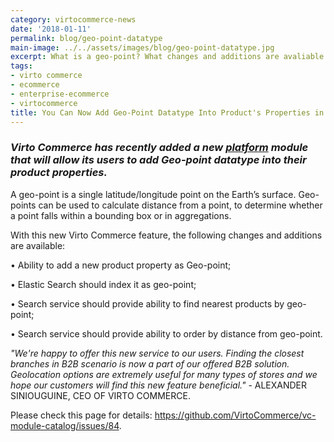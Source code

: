```yaml
--- 
category: virtocommerce-news
date: '2018-01-11'
permalink: blog/geo-point-datatype
main-image: ../../assets/images/blog/geo-point-datatype.jpg
excerpt: What is a geo-point? What changes and additions are avaliable with this feature? Learn it in our new article.
tags:
- virto commerce
- ecommerce
- enterprise-ecommerce
- virtocommerce
title: You Can Now Add Geo-Point Datatype Into Product's Properties in Virto Commerce
---
```

### <dfn>Virto Commerce has recently added a new <a href="{{ 'https://virtocommerce.com/b2b-ecommerce-platform' | absolute_url }}">platform</a> module that will allow its users to add Geo-point datatype into their product properties.</dfn>

A geo-point is a single latitude/longitude point on the Earth’s surface. Geo-points can be used to calculate distance from a point, to determine whether a point falls within a bounding box or in aggregations.

With this new Virto Commerce feature, the following changes and additions are available:

•	Ability to add a new product property as Geo-point;

•	Elastic Search should index it as geo-point;

•	Search service should provide ability to find nearest products by geo-point;

•	Search service should provide ability to order by distance from geo-point.

<i>"We're happy to offer this new service to our users. Finding the closest branches in B2B scenario is now a part of our offered B2B solution. Geolocation options are extremely useful for many types of stores and we hope our customers will find this new feature beneficial."</i> - ALEXANDER SINIOUGUINE, CEO OF VIRTO COMMERCE.

Please check this page for details: https://github.com/VirtoCommerce/vc-module-catalog/issues/84.
